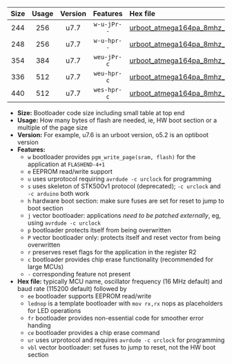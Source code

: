 |Size|Usage|Version|Features|Hex file|
|:-:|:-:|:-:|:-:|:--|
|244|256|u7.7|`w-u-jPr--`|[urboot_atmega164pa_8mhz_9600bps_lednop_ur_vbl.hex](https://raw.githubusercontent.com/stefanrueger/urboot.hex/main/mcus/atmega164pa/fcpu_8mhz/9600_bps/urboot_atmega164pa_8mhz_9600bps_lednop_ur_vbl.hex)|
|248|256|u7.7|`w-u-hpr--`|[urboot_atmega164pa_8mhz_9600bps_lednop_fr_ur.hex](https://raw.githubusercontent.com/stefanrueger/urboot.hex/main/mcus/atmega164pa/fcpu_8mhz/9600_bps/urboot_atmega164pa_8mhz_9600bps_lednop_fr_ur.hex)|
|354|384|u7.7|`weu-jPr-c`|[urboot_atmega164pa_8mhz_9600bps_ee_lednop_fr_ce_ur_vbl.hex](https://raw.githubusercontent.com/stefanrueger/urboot.hex/main/mcus/atmega164pa/fcpu_8mhz/9600_bps/urboot_atmega164pa_8mhz_9600bps_ee_lednop_fr_ce_ur_vbl.hex)|
|336|512|u7.7|`weu-hpr-c`|[urboot_atmega164pa_8mhz_9600bps_ee_lednop_fr_ce_ur.hex](https://raw.githubusercontent.com/stefanrueger/urboot.hex/main/mcus/atmega164pa/fcpu_8mhz/9600_bps/urboot_atmega164pa_8mhz_9600bps_ee_lednop_fr_ce_ur.hex)|
|440|512|u7.7|`wes-hpr-c`|[urboot_atmega164pa_8mhz_9600bps_ee_lednop_fr_ce.hex](https://raw.githubusercontent.com/stefanrueger/urboot.hex/main/mcus/atmega164pa/fcpu_8mhz/9600_bps/urboot_atmega164pa_8mhz_9600bps_ee_lednop_fr_ce.hex)|

- **Size:** Bootloader code size including small table at top end
- **Usage:** How many bytes of flash are needed, ie, HW boot section or a multiple of the page size
- **Version:** For example, u7.6 is an urboot version, o5.2 is an optiboot version
- **Features:**
  + `w` bootloader provides `pgm_write_page(sram, flash)` for the application at `FLASHEND-4+1`
  + `e` EEPROM read/write support
  + `u` uses urprotocol requiring `avrdude -c urclock` for programming
  + `s` uses skeleton of STK500v1 protocol (deprecated); `-c urclock` and `-c arduino` both work
  + `h` hardware boot section: make sure fuses are set for reset to jump to boot section
  + `j` vector bootloader: applications *need to be patched externally*, eg, using `avrdude -c urclock`
  + `p` bootloader protects itself from being overwritten
  + `P` vector bootloader only: protects itself and reset vector from being overwritten
  + `r` preserves reset flags for the application in the register R2
  + `c` bootloader provides chip erase functionality (recommended for large MCUs)
  + `-` corresponding feature not present
- **Hex file:** typically MCU name, oscillator frequency (16 MHz default) and baud rate (115200 default) followed by
  + `ee` bootloader supports EEPROM read/write
  + `lednop` is a template bootloader with `mov rx,rx` nops as placeholders for LED operations
  + `fr` bootloader provides non-essential code for smoother error handing
  + `ce` bootloader provides a chip erase command
  + `ur` uses urprotocol and requires `avrdude -c urclock` for programming
  + `vbl` vector bootloader: set fuses to jump to reset, not the HW boot section

